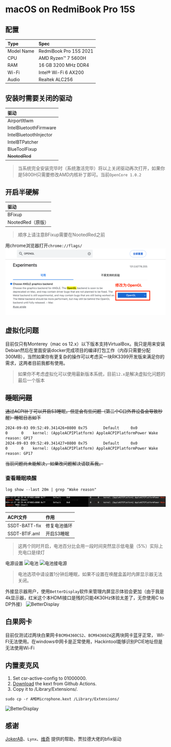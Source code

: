 # macOS on RedmiBook Pro 15S
## 配置

Type | Spec
:---------|:---------
Model Name | RedmiBook Pro 15S 2021
CPU | AMD Ryzen™ 7 5600H
RAM | 16 GB 3200 MHz DDR4
Wi-Fi | Intel® Wi-Fi 6 AX200
Audio | Realtek ALC256

## 安装时需要关闭的驱动

驱动 | 
:---------|
AirportItlwm |
IntelBluetoothFirmware |
IntelBluetoothInjector | 
IntelBTPatcher | 
BlueToolFixup | 
~~NootedRed~~ | 

> 当系统完全安装完毕时（系统激活完毕）将以上关闭驱动再次打开，如果你是5800H只需要修改AMD内核补丁即可。当前`OpenCore 1.0.2`

## 开启半硬解

驱动 | 
:---------| 
BFixup | 
NootedRed（原版） | 

> 顺序上请注意BFixup需要在NootedRed之前

用chrome浏览器打开`chrome://flags/`
![chrome开启OpenGl](images/chrome开启OpenGl.png)



## 虚拟化问题
目前仅只有Monterey（mac os 12.x）以下版本支持VirtualBox。我只是用来安装Debian然后在里面安装docker完成项目的编译打包工作（内存只需要分配300MB），当然如果你有更复杂的操作可以考虑买一块RK3399开发版来满足你的需求，这两者目前我都有使用。

> 如果你不考虑虚拟化可以使用最新版本系统，目前`12.x`是解决虚拟化问题的最后一个版本

## ~~睡眠问题~~
~~通过ACPI补丁可以开启S3睡眠，但是会有些问题（第二个C口外界设备会导致秒醒）睡眠日志如下~~
```text
2024-09-03 09:52:49.341426+0800 0x75       Default     0x0                  0      0    kernel: (AppleACPIPlatform) AppleACPIPlatformPower Wake reason: GP17
2024-09-03 09:52:49.341427+0800 0x75       Default     0x0                  0      0    kernel: (AppleACPIPlatform) AppleACPIPlatformPower Wake reason: GP17
```
~~当前问题尚未能解决，如果改问题解决请联系我。~~

### 查看睡眠唤醒
```text
log show --last 20m | grep "Wake reason"
```
![睡眠正常](images/睡眠正常.png)

ACPI文件 | 作用
:---------|:---------
SSDT-BATT-fix | 修复电池循环
SSDT-BTIF.aml | 开启S3睡眠

> 这两个同时开启，电池百分比会用一段时间突然显示低电量（5%）实际上充电口是绿灯

电源设置
![电池](images/s3/电池-1.jpg)
![电池接电源](images/s3//电池-2.jpg)

> 电池选项中请设置1分钟后睡眠，如果不设置在唤醒盒盖时内屏显示器无法关闭。

外接显示器用户，使用`BetterDisplay`软件来管理内屏显示体验会更加（由于我是4k显示器，红米这个本HDMI接口是残的只能4K30Hz体验太差了，无奈使用C to DP外接）
![BetterDisplay](images/BetterDisplay.jpg)

## 白果网卡
目前仅测试过两块白果网卡`BCM94360CS2`、`BCM94360Z4`这两块网卡蓝牙正常， WI-FI无法使用。在windows中网卡是正常使用，Hackintool能够识别PCIE地址但是无法使用Wi-Fi

## 内置麦克风
1. Set csr-active-config to 01000000.
2. [Download](https://github.com/qhuyduong/AMDMicrophone/releases/latest) the kext from Github Actions.
3. Copy it to /Library/Extensions/.

```shell
sudo cp -r AMDMicrophone.kext /Library/Extensions/
```

![BetterDisplay](images/内置麦克风.jpg)

## 感谢
[JokerAB](https://github.com/JokerAB)、`Lynx`、[维奇](https://github.com/weachy) 提供的帮助，贾拉德大佬的bfix驱动
